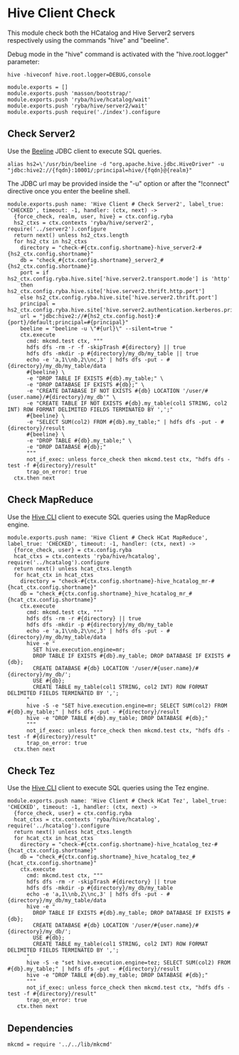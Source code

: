 
# Hive Client Check

This module check both the HCatalog and Hive Server2 servers respectively using
the commands "hive" and "beeline".

Debug mode in the "hive" command is activated with the "hive.root.logger"
parameter:

```
hive -hiveconf hive.root.logger=DEBUG,console
```

    module.exports = []
    module.exports.push 'masson/bootstrap/'
    module.exports.push 'ryba/hive/hcatalog/wait'
    module.exports.push 'ryba/hive/server2/wait'
    module.exports.push require('./index').configure

## Check Server2

Use the [Beeline][beeline] JDBC client to execute SQL queries.

```
alias hs2=\'/usr/bin/beeline -d "org.apache.hive.jdbc.HiveDriver" -u "jdbc:hive2://{fqdn}:10001/;principal=hive/{fqdn}@{realm}"
```

The JDBC url may be provided inside the "-u" option or after the "!connect"
directive once you enter the beeline shell.

    module.exports.push name: 'Hive Client # Check Server2', label_true: 'CHECKED', timeout: -1, handler: (ctx, next) ->
      {force_check, realm, user, hive} = ctx.config.ryba
      hs2_ctxs = ctx.contexts 'ryba/hive/server2', require('../server2').configure
      return next() unless hs2_ctxs.length
      for hs2_ctx in hs2_ctxs
        directory = "check-#{ctx.config.shortname}-hive_server2-#{hs2_ctx.config.shortname}"
        db = "check_#{ctx.config.shortname}_server2_#{hs2_ctx.config.shortname}"
        port = if hs2_ctx.config.ryba.hive.site['hive.server2.transport.mode'] is 'http'
        then hs2_ctx.config.ryba.hive.site['hive.server2.thrift.http.port']
        else hs2_ctx.config.ryba.hive.site['hive.server2.thrift.port']
        principal = hs2_ctx.config.ryba.hive.site['hive.server2.authentication.kerberos.principal']
        url = "jdbc:hive2://#{hs2_ctx.config.host}:#{port}/default;principal=#{principal}"
        beeline = "beeline -u \"#{url}\" --silent=true "
        ctx.execute
          cmd: mkcmd.test ctx, """
          hdfs dfs -rm -r -f -skipTrash #{directory} || true
          hdfs dfs -mkdir -p #{directory}/my_db/my_table || true
          echo -e 'a,1\\nb,2\\nc,3' | hdfs dfs -put - #{directory}/my_db/my_table/data
          #{beeline} \
          -e "DROP TABLE IF EXISTS #{db}.my_table;" \
          -e "DROP DATABASE IF EXISTS #{db};" \
          -e "CREATE DATABASE IF NOT EXISTS #{db} LOCATION '/user/#{user.name}/#{directory}/my_db'" \
          -e "CREATE TABLE IF NOT EXISTS #{db}.my_table(col1 STRING, col2 INT) ROW FORMAT DELIMITED FIELDS TERMINATED BY ',';"
          #{beeline} \
          -e "SELECT SUM(col2) FROM #{db}.my_table;" | hdfs dfs -put - #{directory}/result
          #{beeline} \
          -e "DROP TABLE #{db}.my_table;" \
          -e "DROP DATABASE #{db};"
          """
          not_if_exec: unless force_check then mkcmd.test ctx, "hdfs dfs -test -f #{directory}/result"
          trap_on_error: true
      ctx.then next

## Check MapReduce

Use the [Hive CLI][hivecli] client to execute SQL queries using the MapReduce
engine.

    module.exports.push name: 'Hive Client # Check HCat MapReduce', label_true: 'CHECKED', timeout: -1, handler: (ctx, next) ->
      {force_check, user} = ctx.config.ryba
      hcat_ctxs = ctx.contexts 'ryba/hive/hcatalog', require('../hcatalog').configure
      return next() unless hcat_ctxs.length
      for hcat_ctx in hcat_ctxs
        directory = "check-#{ctx.config.shortname}-hive_hcatalog_mr-#{hcat_ctx.config.shortname}"
        db = "check_#{ctx.config.shortname}_hive_hcatalog_mr_#{hcat_ctx.config.shortname}"
        ctx.execute
          cmd: mkcmd.test ctx, """
          hdfs dfs -rm -r #{directory} || true
          hdfs dfs -mkdir -p #{directory}/my_db/my_table
          echo -e 'a,1\\nb,2\\nc,3' | hdfs dfs -put - #{directory}/my_db/my_table/data
          hive -e "
            SET hive.execution.engine=mr;
            DROP TABLE IF EXISTS #{db}.my_table; DROP DATABASE IF EXISTS #{db};
            CREATE DATABASE #{db} LOCATION '/user/#{user.name}/#{directory}/my_db/';
            USE #{db};
            CREATE TABLE my_table(col1 STRING, col2 INT) ROW FORMAT DELIMITED FIELDS TERMINATED BY ',';
          "
          hive -S -e "SET hive.execution.engine=mr; SELECT SUM(col2) FROM #{db}.my_table;" | hdfs dfs -put - #{directory}/result
          hive -e "DROP TABLE #{db}.my_table; DROP DATABASE #{db};"
          """
          not_if_exec: unless force_check then mkcmd.test ctx, "hdfs dfs -test -f #{directory}/result"
          trap_on_error: true
      ctx.then next

## Check Tez

Use the [Hive CLI][hivecli] client to execute SQL queries using the Tez engine.

    module.exports.push name: 'Hive Client # Check HCat Tez', label_true: 'CHECKED', timeout: -1, handler: (ctx, next) ->
      {force_check, user} = ctx.config.ryba
      hcat_ctxs = ctx.contexts 'ryba/hive/hcatalog', require('../hcatalog').configure
      return next() unless hcat_ctxs.length
      for hcat_ctx in hcat_ctxs
        directory = "check-#{ctx.config.shortname}-hive_hcatalog_tez-#{hcat_ctx.config.shortname}"
        db = "check_#{ctx.config.shortname}_hive_hcatalog_tez_#{hcat_ctx.config.shortname}"
        ctx.execute
          cmd: mkcmd.test ctx, """
          hdfs dfs -rm -r -skipTrash #{directory} || true
          hdfs dfs -mkdir -p #{directory}/my_db/my_table
          echo -e 'a,1\\nb,2\\nc,3' | hdfs dfs -put - #{directory}/my_db/my_table/data
          hive -e "
            DROP TABLE IF EXISTS #{db}.my_table; DROP DATABASE IF EXISTS #{db};
            CREATE DATABASE #{db} LOCATION '/user/#{user.name}/#{directory}/my_db/';
            USE #{db};
            CREATE TABLE my_table(col1 STRING, col2 INT) ROW FORMAT DELIMITED FIELDS TERMINATED BY ',';
          "
          hive -S -e "set hive.execution.engine=tez; SELECT SUM(col2) FROM #{db}.my_table;" | hdfs dfs -put - #{directory}/result
          hive -e "DROP TABLE #{db}.my_table; DROP DATABASE #{db};"
          """
          not_if_exec: unless force_check then mkcmd.test ctx, "hdfs dfs -test -f #{directory}/result"
          trap_on_error: true
       ctx.then next

## Dependencies

    mkcmd = require '../../lib/mkcmd'

[hivecli]: https://cwiki.apache.org/confluence/display/Hive/LanguageManual+Cli
[beeline]: https://cwiki.apache.org/confluence/display/Hive/HiveServer2+Clients#HiveServer2Clients-Beeline%E2%80%93NewCommandLineShell

